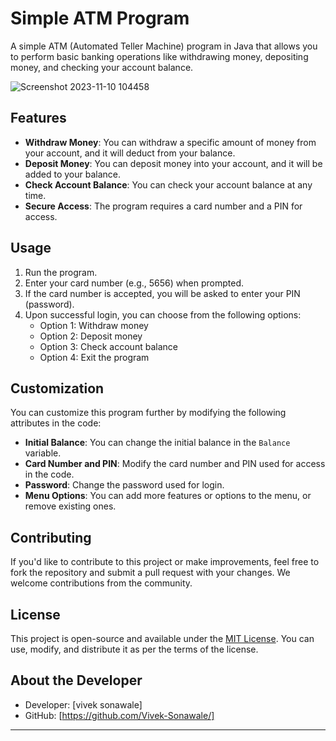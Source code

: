 # Simple ATM Program

A simple ATM (Automated Teller Machine) program in Java that allows you to perform basic banking operations like withdrawing money, depositing money, and checking your account balance.

![Screenshot 2023-11-10 104458](https://github.com/Vivek-Sonawale/ATM-Machine-Using-JAVA/assets/110754566/27ee831b-a1ef-4b21-aa56-eb3ca57d4494)


## Features

- **Withdraw Money**: You can withdraw a specific amount of money from your account, and it will deduct from your balance.
- **Deposit Money**: You can deposit money into your account, and it will be added to your balance.
- **Check Account Balance**: You can check your account balance at any time.
- **Secure Access**: The program requires a card number and a PIN for access.

## Usage

1. Run the program.
2. Enter your card number (e.g., 5656) when prompted.
3. If the card number is accepted, you will be asked to enter your PIN (password).
4. Upon successful login, you can choose from the following options:
   - Option 1: Withdraw money
   - Option 2: Deposit money
   - Option 3: Check account balance
   - Option 4: Exit the program

## Customization

You can customize this program further by modifying the following attributes in the code:

- **Initial Balance**: You can change the initial balance in the `Balance` variable.
- **Card Number and PIN**: Modify the card number and PIN used for access in the code.
- **Password**: Change the password used for login.
- **Menu Options**: You can add more features or options to the menu, or remove existing ones.

## Contributing

If you'd like to contribute to this project or make improvements, feel free to fork the repository and submit a pull request with your changes. We welcome contributions from the community.

## License

This project is open-source and available under the [MIT License](LICENSE). You can use, modify, and distribute it as per the terms of the license.

## About the Developer

- Developer: [vivek sonawale]
- GitHub: [https://github.com/Vivek-Sonawale/]

---
